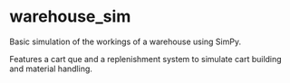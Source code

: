 # warehouse_sim
Basic simulation of the workings of a warehouse using SimPy.

Features a cart que and a replenishment system to simulate cart building and material handling.
